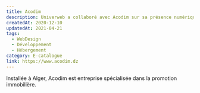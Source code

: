 ```yaml
---
title: Acodim
description: Univerweb a collaboré avec Acodim sur sa présence numérique. Nous avons créé le site web et nous assurons son hébergement.
createdAt: 2020-12-10
updatedAt: 2021-04-21
tags:
  - WebDesign
  - Développement
  - Hébergement
category: E-catalogue
link: https://www.acodim.dz
---
```


Installée à Alger, Acodim est entreprise spécialisée dans la promotion immobilière.
